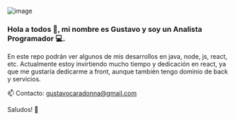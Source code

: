 
![image](https://user-images.githubusercontent.com/47865963/167956217-2ccd37ad-5a14-4810-8c94-88b3479b0bbc.png)


### Hola a todos 👋, mi nombre es Gustavo y soy un Analista Programador 💻. 
En este repo podrán ver algunos de mis desarrollos en java, node, js, react, etc.
Actualmente estoy invirtiendo mucho tiempo y dedicación en react, ya que me gustaría dedicarme a front, aunque también tengo dominio de back y servicios.


📫 Contacto: gustavocaradonna@gmail.com




Saludos! 🎈

<!--
**gustavocaradonna/gustavocaradonna** is a ✨ _special_ ✨ repository because its `README.md` (this file) appears on your GitHub profile.

Here are some ideas to get you started:
![image](https://user-images.githubusercontent.com/47865963/167955550-04773315-5c89-4255-a060-360a958bce95.png)
- 🔭 I’m currently working on ...
- 🌱 I’m currently learning ...
- 👯 I’m looking to collaborate on ...
- 🤔 I’m looking for help with ...
- 💬 Ask me about ...
- 📫 How to reach me: ...
- 😄 Pronouns: ...
- ⚡ Fun fact: ...
-->
